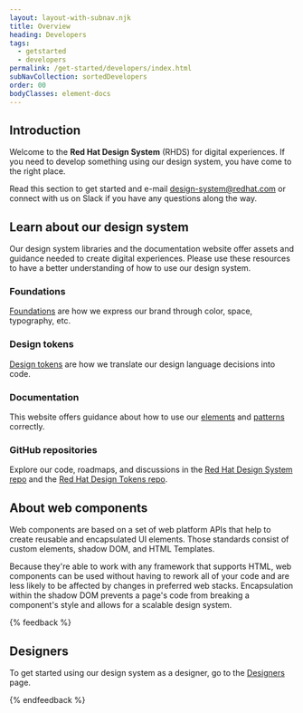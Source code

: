 ```yaml
---
layout: layout-with-subnav.njk
title: Overview
heading: Developers
tags:
  - getstarted
  - developers
permalink: /get-started/developers/index.html
subNavCollection: sortedDevelopers
order: 00
bodyClasses: element-docs
---
```


## Introduction

Welcome to the **Red Hat Design System** (RHDS) for digital experiences. If you need to develop something using our design system, you have come to the right place.

Read this section to get started and e-mail [design-system@redhat.com](mailto:design-system@redhat.com) or connect with us on Slack if you have any questions along the way.

## Learn about our design system

Our design system libraries and the documentation website offer assets and guidance needed to create digital experiences. Please use these resources to have a better understanding of how to use our design system.

<div class="multi-column--min-400-wide">
    <div>
        <h3>Foundations</h3>
        <p><a href="foundations">Foundations</a> are how we express our brand through color, space, typography, etc.</p>
    </div>
    <div>
        <h3>Design tokens</h3>
        <p><a href="tokens">Design tokens</a> are how we translate our design language decisions into code.</p>
    </div>
    <div>
        <h3>Documentation</h3>
        <p>This website offers guidance about how to use our <a href="elements">elements</a> and <a href="patterns">patterns</a> correctly.</p>
    </div>
    <div>
        <h3>GitHub repositories</h3>
        <p>Explore our code, roadmaps, and discussions in the <a href="https://github.com/RedHat-UX/red-hat-design-system">Red Hat Design System repo</a> and the <a href="https://github.com/RedHat-UX/red-hat-design-tokens">Red Hat Design Tokens repo</a>.</p>
    </div>
</div>

## About web components

Web components are based on a set of web platform APIs that help to create reusable and encapsulated UI elements. Those standards consist of custom elements, shadow DOM, and HTML Templates.

Because they're able to work with any framework that supports HTML, web components can be used without having to rework all of your code and are less likely to be affected by changes in preferred web stacks. Encapsulation within the shadow DOM prevents a page's code from breaking a component's style and allows for a scalable design system.

{% feedback %}
  <h2>Designers</h2>
  <p>To get started using our design system as a designer, go to the <a href="get-started/designers">Designers</a> page.</p>
{% endfeedback %}